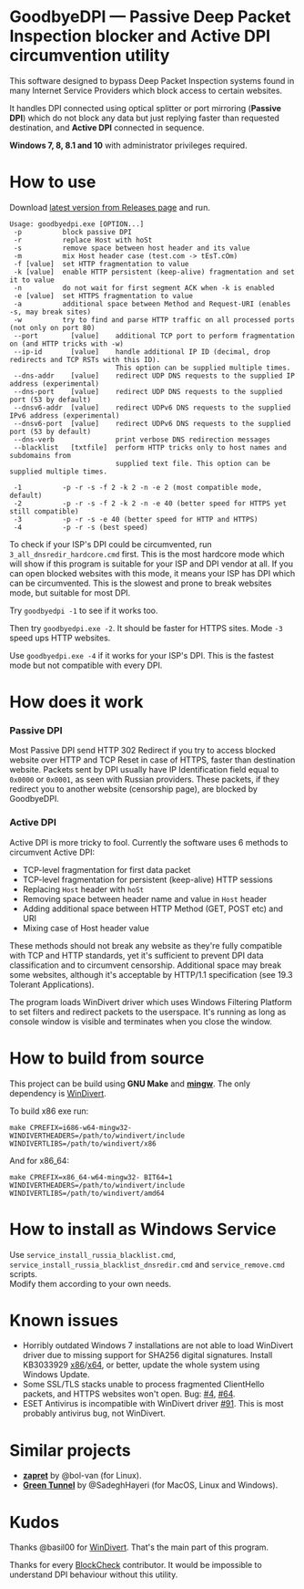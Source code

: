 GoodbyeDPI — Passive Deep Packet Inspection blocker and Active DPI circumvention utility
=========================

This software designed to bypass Deep Packet Inspection systems found in many Internet Service Providers which block access to certain websites.

It handles DPI connected using optical splitter or port mirroring (**Passive DPI**) which do not block any data but just replying faster than requested destination, and **Active DPI** connected in sequence.

**Windows 7, 8, 8.1 and 10** with administrator privileges required.

# How to use

Download [latest version from Releases page](https://github.com/ValdikSS/GoodbyeDPI/releases) and run.

```
Usage: goodbyedpi.exe [OPTION...]
 -p          block passive DPI
 -r          replace Host with hoSt
 -s          remove space between host header and its value
 -m          mix Host header case (test.com -> tEsT.cOm)
 -f [value]  set HTTP fragmentation to value
 -k [value]  enable HTTP persistent (keep-alive) fragmentation and set it to value
 -n          do not wait for first segment ACK when -k is enabled
 -e [value]  set HTTPS fragmentation to value
 -a          additional space between Method and Request-URI (enables -s, may break sites)
 -w          try to find and parse HTTP traffic on all processed ports (not only on port 80)
 --port        [value]    additional TCP port to perform fragmentation on (and HTTP tricks with -w)
 --ip-id       [value]    handle additional IP ID (decimal, drop redirects and TCP RSTs with this ID).
                          This option can be supplied multiple times.
 --dns-addr    [value]    redirect UDP DNS requests to the supplied IP address (experimental)
 --dns-port    [value]    redirect UDP DNS requests to the supplied port (53 by default)
 --dnsv6-addr  [value]    redirect UDPv6 DNS requests to the supplied IPv6 address (experimental)
 --dnsv6-port  [value]    redirect UDPv6 DNS requests to the supplied port (53 by default)
 --dns-verb               print verbose DNS redirection messages
 --blacklist   [txtfile]  perform HTTP tricks only to host names and subdomains from
                          supplied text file. This option can be supplied multiple times.

 -1          -p -r -s -f 2 -k 2 -n -e 2 (most compatible mode, default)
 -2          -p -r -s -f 2 -k 2 -n -e 40 (better speed for HTTPS yet still compatible)
 -3          -p -r -s -e 40 (better speed for HTTP and HTTPS)
 -4          -p -r -s (best speed)
```

To check if your ISP's DPI could be circumvented, run `3_all_dnsredir_hardcore.cmd` first. This is the most hardcore mode which will show if this program is suitable for your ISP and DPI vendor at all. If you can open blocked websites with this mode, it means your ISP has DPI which can be circumvented. This is the slowest and prone to break websites mode, but suitable for most DPI.

Try `goodbyedpi -1` to see if it works too.

Then try `goodbyedpi.exe -2`. It should be faster for HTTPS sites. Mode `-3` speed ups HTTP websites.

Use `goodbyedpi.exe -4` if it works for your ISP's DPI. This is the fastest mode but not compatible with every DPI.

# How does it work

### Passive DPI

Most Passive DPI send HTTP 302 Redirect if you try to access blocked website over HTTP and TCP Reset in case of HTTPS, faster than destination website. Packets sent by DPI usually have IP Identification field equal to `0x0000` or `0x0001`, as seen with Russian providers. These packets, if they redirect you to another website (censorship page), are blocked by GoodbyeDPI.

### Active DPI

Active DPI is more tricky to fool. Currently the software uses 6 methods to circumvent Active DPI:

* TCP-level fragmentation for first data packet
* TCP-level fragmentation for persistent (keep-alive) HTTP sessions
* Replacing `Host` header with `hoSt`
* Removing space between header name and value in `Host` header
* Adding additional space between HTTP Method (GET, POST etc) and URI
* Mixing case of Host header value

These methods should not break any website as they're fully compatible with TCP and HTTP standards, yet it's sufficient to prevent DPI data classification and to circumvent censorship. Additional space may break some websites, although it's acceptable by HTTP/1.1 specification (see 19.3 Tolerant Applications).

The program loads WinDivert driver which uses Windows Filtering Platform to set filters and redirect packets to the userspace. It's running as long as console window is visible and terminates when you close the window.

# How to build from source

This project can be build using **GNU Make** and [**mingw**](https://mingw-w64.org). The only dependency is [WinDivert](https://github.com/basil00/Divert).

To build x86 exe run:

`make CPREFIX=i686-w64-mingw32- WINDIVERTHEADERS=/path/to/windivert/include WINDIVERTLIBS=/path/to/windivert/x86`

And for x86_64:

`make CPREFIX=x86_64-w64-mingw32- BIT64=1 WINDIVERTHEADERS=/path/to/windivert/include WINDIVERTLIBS=/path/to/windivert/amd64`

# How to install as Windows Service

Use `service_install_russia_blacklist.cmd`, `service_install_russia_blacklist_dnsredir.cmd` and `service_remove.cmd` scripts.  
Modify them according to your own needs.

# Known issues

* Horribly outdated Windows 7 installations are not able to load WinDivert driver due to missing support for SHA256 digital signatures. Install KB3033929 [x86](https://www.microsoft.com/en-us/download/details.aspx?id=46078)/[x64](https://www.microsoft.com/en-us/download/details.aspx?id=46148), or better, update the whole system using Windows Update.
* Some SSL/TLS stacks unable to process fragmented ClientHello packets, and HTTPS websites won't open. Bug: [#4](https://github.com/ValdikSS/GoodbyeDPI/issues/4), [#64](https://github.com/ValdikSS/GoodbyeDPI/issues/64).
* ESET Antivirus is incompatible with WinDivert driver [#91](https://github.com/ValdikSS/GoodbyeDPI/issues/91). This is most probably antivirus bug, not WinDivert.


# Similar projects

- **[zapret](https://github.com/bol-van/zapret)** by @bol-van (for Linux).
- **[Green Tunnel](https://github.com/SadeghHayeri/GreenTunnel)** by @SadeghHayeri (for MacOS, Linux and Windows).

# Kudos

Thanks @basil00 for [WinDivert](https://github.com/basil00/Divert). That's the main part of this program.

Thanks for every [BlockCheck](https://github.com/ValdikSS/blockcheck) contributor. It would be impossible to understand DPI behaviour without this utility.
